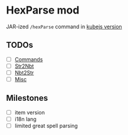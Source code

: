 # HexParse mod
JAR-ized `/hexParse` command in [kubejs version](https://github.com/YukkuriC/hex_playground/blob/main/server_scripts/Parser.js)

## TODOs
* [ ] [Commands](common/src/main/java/io/yukkuric/hexparse/commands/TODO.md)
* [ ] [Str2Nbt](common/src/main/java/io/yukkuric/hexparse/parsers/str2nbt/TODO.md)
* [ ] [Nbt2Str](common/src/main/java/io/yukkuric/hexparse/parsers/nbt2str/TODO.md)
* [ ] [Misc](common/src/main/java/io/yukkuric/hexparse/misc/TODO.md)

## Milestones
* [ ] item version
* [ ] i18n lang
* [ ] limited great spell parsing
